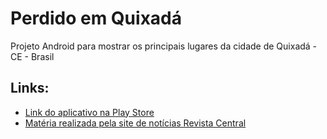 Perdido em Quixadá
================

Projeto Android para mostrar os principais lugares da cidade de Quixadá - CE - Brasil

<h2>Links:</h2>

<ul>

<li><a href="https://play.google.com/store/apps/details?id=com.kyxadious.perdidoemquixada">Link do aplicativo na Play Store</a></li>

<li><a href="http://www.revistacentral.com.br/index.php?option=com_content&view=article&id=9025:perdido-em-quixada-jovem-de-quixada-cria-aplicativo-para-ajudar-turistas-e-universitarios-&catid=126:tecnologia&Itemid=504#comments">Matéria realizada pela site de notícias Revista Central</a></li>

</ul>
